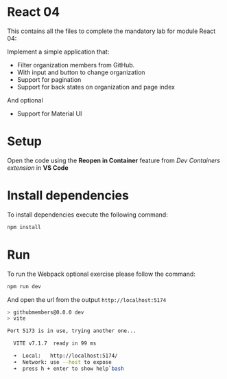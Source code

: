 # React 04

This contains all the files to complete the mandatory lab for module React 04:

Implement a simple application that:

- Filter organization members from GitHub.
- With input and button to change organization
- Support for pagination
- Support for back states on organization and page index

And optional

- Support for Material UI

# Setup

Open the code using the **Reopen in Container** feature from *Dev Containers extension* in **VS Code**

# Install dependencies

To install dependencies execute the following command:

```bash
npm install
```

# Run 

To run the Webpack optional exercise please follow the command:

```bash
npm run dev
```

And open the url from the output `http://localhost:5174`


```bash
> githubmembers@0.0.0 dev
> vite

Port 5173 is in use, trying another one...

  VITE v7.1.7  ready in 99 ms

  ➜  Local:   http://localhost:5174/
  ➜  Network: use --host to expose
  ➜  press h + enter to show help`bash

```
